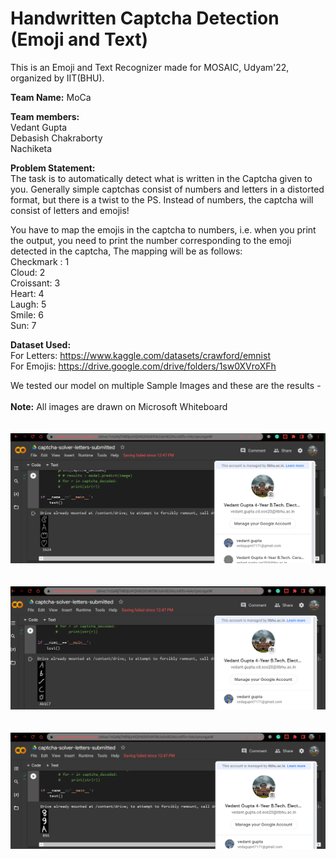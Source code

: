 # Handwritten Captcha Detection (Emoji and Text)
This is an Emoji and Text Recognizer made for MOSAIC, Udyam'22, organized by IIT(BHU).<br/>

**Team Name:** MoCa <br/>

**Team members:**<br/>
Vedant Gupta<br/>
Debasish Chakraborty<br/>
Nachiketa<br/>

**Problem Statement:** <br/>
The task is to automatically detect what is written in the
Captcha given to you. Generally simple captchas
consist of numbers and letters in a distorted format,
but there is a twist to the PS. Instead of numbers, the
captcha will consist of letters and emojis!<br/>

You have to map the emojis in the captcha to numbers,
i.e. when you print the output, you need to print the
number corresponding to the emoji detected in the
captcha,
The mapping will be as follows:<br/>
Checkmark : 1<br/>
Cloud: 2<br/>
Croissant: 3<br/>
Heart: 4<br/>
Laugh: 5<br/>
Smile: 6<br/>
Sun: 7<br/>


**Dataset Used:** <br/>
For Letters: https://www.kaggle.com/datasets/crawford/emnist<br/>
For Emojis: https://drive.google.com/drive/folders/1sw0XVroXFh<br/>


We tested our model on multiple Sample Images and these are the results -<br/>
</br>
**Note:**  All images are drawn on Microsoft Whiteboard</br>
</br>
</br>
![sample_1](https://github.com/MoCaWinners/Emoji-and-Text-Recognizer/blob/main/images/sample_1.png?raw=true)</br>
</br>
</br>
![sample_2](https://github.com/MoCaWinners/Emoji-and-Text-Recognizer/blob/main/images/sample_2.png?raw=true)</br>
</br>
</br>
![sample_3](https://github.com/MoCaWinners/Emoji-and-Text-Recognizer/blob/main/images/sample_3.png?raw=true)</br>


